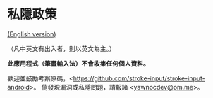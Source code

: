 # 私隱政策

[(English version)](PRIVACY.md#privacy-policy)

（凡中英文有出入者，則以英文為主。）

**此應用程式（筆畫輸入法）不會收集任何個人資料。**

歡迎並鼓勵考察原碼，<<https://github.com/stroke-input/stroke-input-android>>。
倘發現漏洞或私隱問題，請報諸 <<yawnocdev@pm.me>>。
